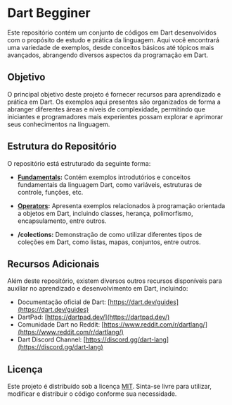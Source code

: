 # Dart Begginer

Este repositório contém um conjunto de códigos em Dart desenvolvidos com o propósito de estudo e prática da linguagem. Aqui você encontrará uma variedade de exemplos, desde conceitos básicos até tópicos mais avançados, abrangendo diversos aspectos da programação em Dart.

## Objetivo

O principal objetivo deste projeto é fornecer recursos para aprendizado e prática em Dart. Os exemplos aqui presentes são organizados de forma a abranger diferentes áreas e níveis de complexidade, permitindo que iniciantes e programadores mais experientes possam explorar e aprimorar seus conhecimentos na linguagem.

## Estrutura do Repositório

O repositório está estruturado da seguinte forma:

- **[Fundamentals](/fundamentals):** Contém exemplos introdutórios e conceitos fundamentais da linguagem Dart, como variáveis, estruturas de controle, funções, etc.

- **[Operators](/operators/):** Apresenta exemplos relacionados à programação orientada a objetos em Dart, incluindo classes, herança, polimorfismo, encapsulamento, entre outros.

- **/colections:** Demonstração de como utilizar diferentes tipos de coleções em Dart, como listas, mapas, conjuntos, entre outros.

## Recursos Adicionais

Além deste repositório, existem diversos outros recursos disponíveis para auxiliar no aprendizado e desenvolvimento em Dart, incluindo:

- Documentação oficial de Dart: [https://dart.dev/guides](https://dart.dev/guides)
- DartPad: [https://dartpad.dev/](https://dartpad.dev/)
- Comunidade Dart no Reddit: [https://www.reddit.com/r/dartlang/](https://www.reddit.com/r/dartlang/)
- Dart Discord Channel: [https://discord.gg/dart-lang](https://discord.gg/dart-lang)

## Licença

Este projeto é distribuído sob a licença [MIT](LICENSE). Sinta-se livre para utilizar, modificar e distribuir o código conforme sua necessidade.
